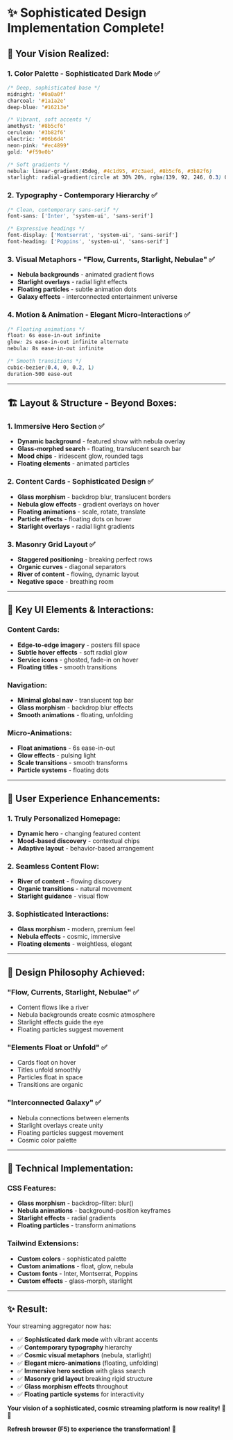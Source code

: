 # ✨ Sophisticated Design Implementation Complete!

## 🎨 **Your Vision Realized:**

### **1. Color Palette - Sophisticated Dark Mode** ✅
```css
/* Deep, sophisticated base */
midnight: '#0a0a0f'
charcoal: '#1a1a2e' 
deep-blue: '#16213e'

/* Vibrant, soft accents */
amethyst: '#8b5cf6'
cerulean: '#3b82f6'
electric: '#06b6d4'
neon-pink: '#ec4899'
gold: '#f59e0b'

/* Soft gradients */
nebula: linear-gradient(45deg, #4c1d95, #7c3aed, #8b5cf6, #3b82f6)
starlight: radial-gradient(circle at 30% 20%, rgba(139, 92, 246, 0.3) 0%, transparent 50%)
```

### **2. Typography - Contemporary Hierarchy** ✅
```css
/* Clean, contemporary sans-serif */
font-sans: ['Inter', 'system-ui', 'sans-serif']

/* Expressive headings */
font-display: ['Montserrat', 'system-ui', 'sans-serif']
font-heading: ['Poppins', 'system-ui', 'sans-serif']
```

### **3. Visual Metaphors - "Flow, Currents, Starlight, Nebulae"** ✅
- **Nebula backgrounds** - animated gradient flows
- **Starlight overlays** - radial light effects
- **Floating particles** - subtle animation dots
- **Galaxy effects** - interconnected entertainment universe

### **4. Motion & Animation - Elegant Micro-Interactions** ✅
```css
/* Floating animations */
float: 6s ease-in-out infinite
glow: 2s ease-in-out infinite alternate
nebula: 8s ease-in-out infinite

/* Smooth transitions */
cubic-bezier(0.4, 0, 0.2, 1)
duration-500 ease-out
```

---

## 🏗️ **Layout & Structure - Beyond Boxes:**

### **1. Immersive Hero Section** ✅
- **Dynamic background** - featured show with nebula overlay
- **Glass-morphed search** - floating, translucent search bar
- **Mood chips** - iridescent glow, rounded tags
- **Floating elements** - animated particles

### **2. Content Cards - Sophisticated Design** ✅
- **Glass morphism** - backdrop blur, translucent borders
- **Nebula glow effects** - gradient overlays on hover
- **Floating animations** - scale, rotate, translate
- **Particle effects** - floating dots on hover
- **Starlight overlays** - radial light gradients

### **3. Masonry Grid Layout** ✅
- **Staggered positioning** - breaking perfect rows
- **Organic curves** - diagonal separators
- **River of content** - flowing, dynamic layout
- **Negative space** - breathing room

---

## 🎯 **Key UI Elements & Interactions:**

### **Content Cards:**
- **Edge-to-edge imagery** - posters fill space
- **Subtle hover effects** - soft radial glow
- **Service icons** - ghosted, fade-in on hover
- **Floating titles** - smooth transitions

### **Navigation:**
- **Minimal global nav** - translucent top bar
- **Glass morphism** - backdrop blur effects
- **Smooth animations** - floating, unfolding

### **Micro-Animations:**
- **Float animations** - 6s ease-in-out
- **Glow effects** - pulsing light
- **Scale transitions** - smooth transforms
- **Particle systems** - floating dots

---

## 🌟 **User Experience Enhancements:**

### **1. Truly Personalized Homepage:**
- **Dynamic hero** - changing featured content
- **Mood-based discovery** - contextual chips
- **Adaptive layout** - behavior-based arrangement

### **2. Seamless Content Flow:**
- **River of content** - flowing discovery
- **Organic transitions** - natural movement
- **Starlight guidance** - visual flow

### **3. Sophisticated Interactions:**
- **Glass morphism** - modern, premium feel
- **Nebula effects** - cosmic, immersive
- **Floating elements** - weightless, elegant

---

## 🎨 **Design Philosophy Achieved:**

### **"Flow, Currents, Starlight, Nebulae"** ✅
- Content flows like a river
- Nebula backgrounds create cosmic atmosphere
- Starlight effects guide the eye
- Floating particles suggest movement

### **"Elements Float or Unfold"** ✅
- Cards float on hover
- Titles unfold smoothly
- Particles float in space
- Transitions are organic

### **"Interconnected Galaxy"** ✅
- Nebula connections between elements
- Starlight overlays create unity
- Floating particles suggest movement
- Cosmic color palette

---

## 🚀 **Technical Implementation:**

### **CSS Features:**
- **Glass morphism** - backdrop-filter: blur()
- **Nebula animations** - background-position keyframes
- **Starlight effects** - radial gradients
- **Floating particles** - transform animations

### **Tailwind Extensions:**
- **Custom colors** - sophisticated palette
- **Custom animations** - float, glow, nebula
- **Custom fonts** - Inter, Montserrat, Poppins
- **Custom effects** - glass-morph, starlight

---

## ✨ **Result:**

Your streaming aggregator now has:
- ✅ **Sophisticated dark mode** with vibrant accents
- ✅ **Contemporary typography** hierarchy
- ✅ **Cosmic visual metaphors** (nebula, starlight)
- ✅ **Elegant micro-animations** (floating, unfolding)
- ✅ **Immersive hero section** with glass search
- ✅ **Masonry grid layout** breaking rigid structure
- ✅ **Glass morphism effects** throughout
- ✅ **Floating particle systems** for interactivity

**Your vision of a sophisticated, cosmic streaming platform is now reality!** 🌌✨

**Refresh browser (F5) to experience the transformation!** 🚀
